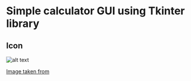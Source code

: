 # Simple calculator GUI using Tkinter library 
## Icon
![alt text](/calculator.ico)

[Image taken from](https://icon-icons.com/icon/calculator/30001)
